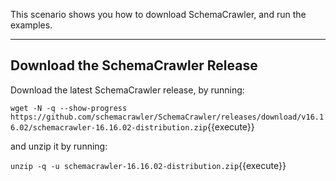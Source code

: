 This scenario shows you how to download SchemaCrawler, and run the examples.

-----

## Download the SchemaCrawler Release
Download the latest SchemaCrawler release, by running:

`wget -N -q --show-progress  https://github.com/schemacrawler/SchemaCrawler/releases/download/v16.16.02/schemacrawler-16.16.02-distribution.zip`{{execute}}

and unzip it by running:

`unzip -q -u schemacrawler-16.16.02-distribution.zip`{{execute}}
